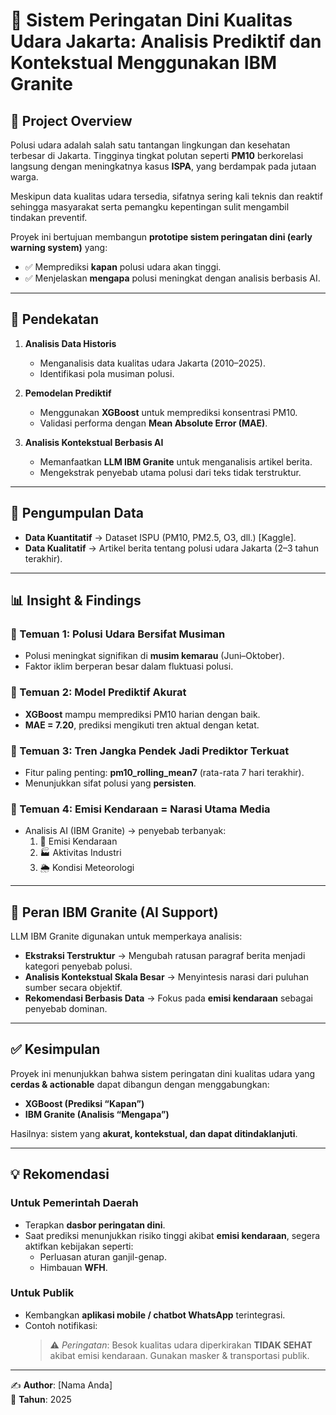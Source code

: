 # 🚦 Sistem Peringatan Dini Kualitas Udara Jakarta: Analisis Prediktif dan Kontekstual Menggunakan IBM Granite

## 📌 Project Overview  
Polusi udara adalah salah satu tantangan lingkungan dan kesehatan terbesar di Jakarta. Tingginya tingkat polutan seperti **PM10** berkorelasi langsung dengan meningkatnya kasus **ISPA**, yang berdampak pada jutaan warga.  

Meskipun data kualitas udara tersedia, sifatnya sering kali teknis dan reaktif sehingga masyarakat serta pemangku kepentingan sulit mengambil tindakan preventif.  

Proyek ini bertujuan membangun **prototipe sistem peringatan dini (early warning system)** yang:  
- ✅ Memprediksi **kapan** polusi udara akan tinggi.  
- ✅ Menjelaskan **mengapa** polusi meningkat dengan analisis berbasis AI.  

---

## 🔎 Pendekatan  
1. **Analisis Data Historis**  
   - Menganalisis data kualitas udara Jakarta (2010–2025).  
   - Identifikasi pola musiman polusi.  

2. **Pemodelan Prediktif**  
   - Menggunakan **XGBoost** untuk memprediksi konsentrasi PM10.  
   - Validasi performa dengan **Mean Absolute Error (MAE)**.  

3. **Analisis Kontekstual Berbasis AI**  
   - Memanfaatkan **LLM IBM Granite** untuk menganalisis artikel berita.  
   - Mengekstrak penyebab utama polusi dari teks tidak terstruktur.  

---

## 📂 Pengumpulan Data  
- **Data Kuantitatif** → Dataset ISPU (PM10, PM2.5, O3, dll.) [Kaggle].  
- **Data Kualitatif** → Artikel berita tentang polusi udara Jakarta (2–3 tahun terakhir).  

---

## 📊 Insight & Findings  

### 🔹 Temuan 1: Polusi Udara Bersifat Musiman  
- Polusi meningkat signifikan di **musim kemarau** (Juni–Oktober).  
- Faktor iklim berperan besar dalam fluktuasi polusi.  

### 🔹 Temuan 2: Model Prediktif Akurat  
- **XGBoost** mampu memprediksi PM10 harian dengan baik.  
- **MAE = 7.20**, prediksi mengikuti tren aktual dengan ketat.  

### 🔹 Temuan 3: Tren Jangka Pendek Jadi Prediktor Terkuat  
- Fitur paling penting: **pm10_rolling_mean7** (rata-rata 7 hari terakhir).  
- Menunjukkan sifat polusi yang **persisten**.  

### 🔹 Temuan 4: Emisi Kendaraan = Narasi Utama Media  
- Analisis AI (IBM Granite) → penyebab terbanyak:  
  1. 🚗 Emisi Kendaraan  
  2. 🏭 Aktivitas Industri  
  3. 🌦 Kondisi Meteorologi  

---

## 🤖 Peran IBM Granite (AI Support)  
LLM IBM Granite digunakan untuk memperkaya analisis:  
- **Ekstraksi Terstruktur** → Mengubah ratusan paragraf berita menjadi kategori penyebab polusi.  
- **Analisis Kontekstual Skala Besar** → Menyintesis narasi dari puluhan sumber secara objektif.  
- **Rekomendasi Berbasis Data** → Fokus pada **emisi kendaraan** sebagai penyebab dominan.  

---

## ✅ Kesimpulan  
Proyek ini menunjukkan bahwa sistem peringatan dini kualitas udara yang **cerdas & actionable** dapat dibangun dengan menggabungkan:  
- **XGBoost (Prediksi “Kapan”)**  
- **IBM Granite (Analisis “Mengapa”)**  

Hasilnya: sistem yang **akurat, kontekstual, dan dapat ditindaklanjuti**.  

---

## 💡 Rekomendasi  

### Untuk Pemerintah Daerah  
- Terapkan **dasbor peringatan dini**.  
- Saat prediksi menunjukkan risiko tinggi akibat **emisi kendaraan**, segera aktifkan kebijakan seperti:  
  - Perluasan aturan ganjil-genap.  
  - Himbauan **WFH**.  

### Untuk Publik  
- Kembangkan **aplikasi mobile / chatbot WhatsApp** terintegrasi.  
- Contoh notifikasi:  
  > ⚠️ *Peringatan*: Besok kualitas udara diperkirakan **TIDAK SEHAT** akibat emisi kendaraan. Gunakan masker & transportasi publik.  

---

✍️ **Author**: [Nama Anda]  
📅 **Tahun**: 2025  
